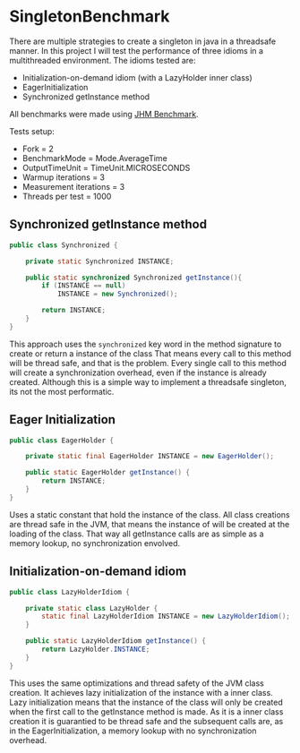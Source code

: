 # SingletonBenchmark

There are multiple strategies to create a singleton in java in a threadsafe manner. In this project I will test the
performance of three idioms in a multithreaded environment. The idioms tested are:
  * Initialization-on-demand idiom (with a LazyHolder inner class)
  * EagerInitialization
  * Synchronized getInstance method

All benchmarks were made using [JHM Benchmark](http://openjdk.java.net/projects/code-tools/jmh/).

Tests setup:
 * Fork = 2
 * BenchmarkMode = Mode.AverageTime
 * OutputTimeUnit = TimeUnit.MICROSECONDS
 * Warmup iterations = 3
 * Measurement iterations = 3
 * Threads per test = 1000

## Synchronized getInstance method

```java
public class Synchronized {

    private static Synchronized INSTANCE;

    public static synchronized Synchronized getInstance(){
        if (INSTANCE == null)
            INSTANCE = new Synchronized();

        return INSTANCE;
    }
}
```
This approach uses the `synchronized` key word in the method signature to create or return a instance of the class
That means every call to this method will be thread safe, and that is the problem.
Every single call to this method will create a synchronization overhead, even if the instance is already created.
Although this is a simple way to implement a threadsafe singleton, its not the most performatic.

## Eager Initialization

```java
public class EagerHolder {

    private static final EagerHolder INSTANCE = new EagerHolder();

    public static EagerHolder getInstance() {
        return INSTANCE;
    }
}
```
Uses a static constant that hold the instance of the class.
All class creations are thread safe in the JVM, that means the instance of will be created at the loading of the class.
That way all getInstance calls are as simple as a memory lookup, no synchronization envolved.

## Initialization-on-demand idiom

```java
public class LazyHolderIdiom {

    private static class LazyHolder {
        static final LazyHolderIdiom INSTANCE = new LazyHolderIdiom();
    }

    public static LazyHolderIdiom getInstance() {
        return LazyHolder.INSTANCE;
    }
}
```

This uses the same optimizations and thread safety of the JVM class creation. It achieves lazy initialization of the instance
with a inner class. Lazy initialization means that the instance of the class will only be created when the first call to the
getInstance method is made. As it is a inner class creation it is guarantied to be thread safe and the subsequent calls are,
as in the EagerInitialization, a memory lookup with no synchronization overhead.
